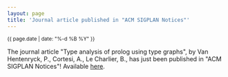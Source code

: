 ```yaml
---
layout: page
title: 'Journal article published in "ACM SIGPLAN Notices"'
---
```


<small>{{ page.date | date: "%-d %B %Y" }}</small>

The journal article "Type analysis of prolog using type graphs", by Van Hentenryck, P., Cortesi, A., Le Charlier, B., has just been published in "ACM SIGPLAN Notices"! Available [here](https://doi.org/10.1145/773473.178479).
